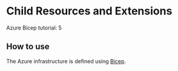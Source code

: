 # Child Resources and Extensions

Azure Bicep tutorial: 5

## How to use

The Azure infrastructure is defined using [Bicep](https://docs.microsoft.com/azure/azure-resource-manager/bicep/).

